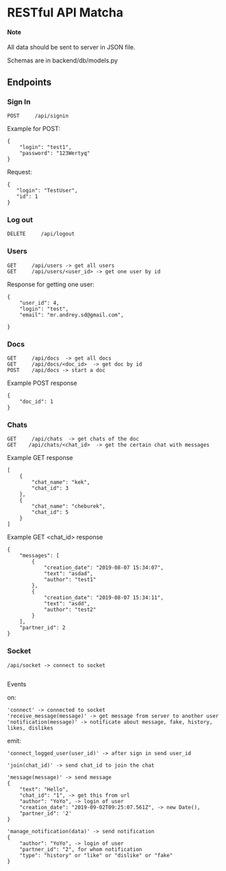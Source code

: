 # RESTful API Matcha

#### Note
All data should be sent to server in JSON file.

Schemas are in backend/db/models.py

## Endpoints

 
 ### Sign In
```
POST     /api/signin
```
Example for POST:
```
{
    "login": "test1",
    "password": "123Wertyq"
}
 ```
 
Request:
 ```
{
    "login": "TestUser",
    "id": 1
}
 ```

 ### Log out
```
DELETE     /api/logout
```

### Users

```
GET     /api/users -> get all users
GET     /api/users/<user_id> -> get one user by id
```

Response for getting one user:
```
{
    "user_id": 4,
    "login": "test",
    "email": "mr.andrey.sd@gmail.com",
   
}

```
### Docs
```
GET     /api/docs  -> get all docs
GET     /api/docs/<doc_id>  -> get doc by id
POST    /api/docs -> start a doc
```
Example POST response
```
{
	"doc_id": 1
}
```

### Chats

```
GET     /api/chats  -> get chats of the doc
GET    /api/chats/<chat_id>  -> get the certain chat with messages
```
Example GET response
```
[
    {
        "chat_name": "kek",
        "chat_id": 3
    },
    {
        "chat_name": "cheburek",
        "chat_id": 5
    }
]
```

Example GET <chat_id>  response
```
{
    "messages": [
        {
            "creation_date": "2019-08-07 15:34:07",
            "text": "asdad",
            "author": "test1"
        },
        {
            "creation_date": "2019-08-07 15:34:11",
            "text": "asdd",
            "author": "test2"
        }
    ],
    "partner_id": 2
}
```

### Socket

```
/api/socket -> connect to socket
    
```
Events

on:

```
'connect' -> connected to socket
'receive_message(message)' -> get message from server to another user
'notification(message)' -> notificate about message, fake, history, likes, dislikes

```

emit:

```
'connect_logged_user(user_id)' -> after sign in send user_id
```

```
'join(chat_id)' -> send chat_id to join the chat
```

```
'message(message)' -> send message 
{
    "text": "Hello",
    "chat_id": "1", -> get this from url
    "author": "YoYo", -> login of user
    "creation_date": "2019-09-02T09:25:07.561Z", -> new Date(),
    "partner_id": '2'
}
```

```
'manage_notification(data)' -> send notification 
{
    "author": "YoYo", -> login of user
    "partner_id": "2", for whom notification
    "type": "history" or "like" or "dislike" or "fake"
}
```


